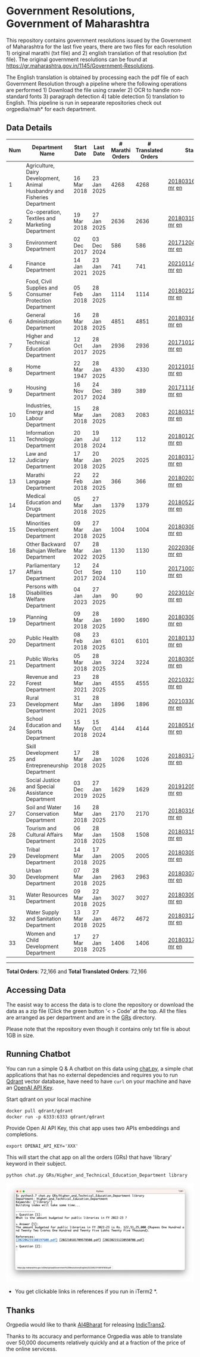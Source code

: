 # Government Resolutions, Government of Maharashtra

This repository contains government resolutions issued by the Government of Maharashtra for the last five years, there are two files for each resolution 1) original marathi (txt file) and 2) english translation of that resolution (txt file). The original government resolutions can be found at https://gr.maharashtra.gov.in/1145/Government-Resolutions.

The English translation is obtained by processing each the pdf file of each Government Resolution through a pipeline where the following operations are performed 1) Download the file using crawler 2) OCR to handle non-standard fonts 3) paragraph detection 4) table  detection 5) translation to English. This pipeline is run in sepearate repositories check out orgpedia/mah* for each department.


## Data Details

| Num | Department Name | Start Date | Last Date | # Marathi Orders | # Translated Orders | Starting Order | Last Order |
| --- | --------------- | ---------- | --------- | ---------------- | ------------------- | -------------- | ---------- |
| 1 | Agriculture, Dairy Development, Animal Husbandry and Fisheries Department | 16 Mar 2018 | 23 Jan 2025 | 4268 | 4268 | [201803161624182101.pdf](https://gr.maharashtra.gov.in/Site/Upload/Government%20Resolutions/English/201803161624182101.pdf) [mr](GRs/Agriculture,_Dairy_Development,_Animal_Husbandry_and_Fisheries_Department/201803161624182101.pdf.mr.txt) [en](GRs/Agriculture,_Dairy_Development,_Animal_Husbandry_and_Fisheries_Department/201803161624182101.pdf.en.txt) | [202501231816209601.pdf](https://gr.maharashtra.gov.in/Site/Upload/Government%20Resolutions/English/202501231816209601.pdf) [mr](GRs/Agriculture,_Dairy_Development,_Animal_Husbandry_and_Fisheries_Department/202501231816209601.pdf.mr.txt) [en](GRs/Agriculture,_Dairy_Development,_Animal_Husbandry_and_Fisheries_Department/202501231816209601.pdf.en.txt) |
| 2 | Co-operation, Textiles and Marketing Department | 19 Mar 2018 | 27 Jan 2025 | 2636 | 2636 | [201803191257576702.pdf](https://gr.maharashtra.gov.in/Site/Upload/Government%20Resolutions/English/201803191257576702.pdf) [mr](GRs/Co-operation,_Textiles_and_Marketing_Department/201803191257576702.pdf.mr.txt) [en](GRs/Co-operation,_Textiles_and_Marketing_Department/201803191257576702.pdf.en.txt) | [202501271504547702.pdf](https://gr.maharashtra.gov.in/Site/Upload/Government%20Resolutions/English/202501271504547702.pdf) [mr](GRs/Co-operation,_Textiles_and_Marketing_Department/202501271504547702.pdf.mr.txt) [en](GRs/Co-operation,_Textiles_and_Marketing_Department/202501271504547702.pdf.en.txt) |
| 3 | Environment Department | 02 Dec 2017 | 03 Dec 2024 | 586 | 586 | [201712041147216904.pdf](https://gr.maharashtra.gov.in/Site/Upload/Government%20Resolutions/English/201712041147216904.pdf) [mr](GRs/Environment_Department/201712041147216904.pdf.mr.txt) [en](GRs/Environment_Department/201712041147216904.pdf.en.txt) | [202412031148104104.pdf](https://gr.maharashtra.gov.in/Site/Upload/Government%20Resolutions/English/202412031148104104.pdf) [mr](GRs/Environment_Department/202412031148104104.pdf.mr.txt) [en](GRs/Environment_Department/202412031148104104.pdf.en.txt) |
| 4 | Finance Department | 14 Jan 2021 | 23 Jan 2025 | 741 | 741 | [202101141237329905.pdf](https://gr.maharashtra.gov.in/Site/Upload/Government%20Resolutions/English/202101141237329905.pdf) [mr](GRs/Finance_Department/202101141237329905.pdf.mr.txt) [en](GRs/Finance_Department/202101141237329905.pdf.en.txt) | [202501231755017605.pdf](https://gr.maharashtra.gov.in/Site/Upload/Government%20Resolutions/English/202501231755017605.pdf) [mr](GRs/Finance_Department/202501231755017605.pdf.mr.txt) [en](GRs/Finance_Department/202501231755017605.pdf.en.txt) |
| 5 | Food, Civil Supplies and Consumer Protection Department | 05 Feb 2018 | 28 Jan 2025 | 1114 | 1114 | [201802121244545806.pdf](https://gr.maharashtra.gov.in/Site/Upload/Government%20Resolutions/English/201802121244545806.pdf) [mr](GRs/Food,_Civil_Supplies_and_Consumer_Protection_Department/201802121244545806.pdf.mr.txt) [en](GRs/Food,_Civil_Supplies_and_Consumer_Protection_Department/201802121244545806.pdf.en.txt) | [202501281156513506.pdf](https://gr.maharashtra.gov.in/Site/Upload/Government%20Resolutions/English/202501281156513506.pdf) [mr](GRs/Food,_Civil_Supplies_and_Consumer_Protection_Department/202501281156513506.pdf.mr.txt) [en](GRs/Food,_Civil_Supplies_and_Consumer_Protection_Department/202501281156513506.pdf.en.txt) |
| 6 | General Administration Department | 16 Mar 2018 | 28 Jan 2025 | 4851 | 4851 | [201803161224022707.pdf](https://gr.maharashtra.gov.in/Site/Upload/Government%20Resolutions/English/201803161224022707.pdf) [mr](GRs/General_Administration_Department/201803161224022707.pdf.mr.txt) [en](GRs/General_Administration_Department/201803161224022707.pdf.en.txt) | [202501281446060907.pdf](https://gr.maharashtra.gov.in/Site/Upload/Government%20Resolutions/English/202501281446060907.pdf) [mr](GRs/General_Administration_Department/202501281446060907.pdf.mr.txt) [en](GRs/General_Administration_Department/202501281446060907.pdf.en.txt) |
| 7 | Higher and Technical Education Department | 12 Oct 2017 | 28 Jan 2025 | 2936 | 2936 | [201710121514029708.pdf](https://gr.maharashtra.gov.in/Site/Upload/Government%20Resolutions/English/201710121514029708.pdf) [mr](GRs/Higher_and_Technical_Education_Department/201710121514029708.pdf.mr.txt) [en](GRs/Higher_and_Technical_Education_Department/201710121514029708.pdf.en.txt) | [202501281502353808.pdf](https://gr.maharashtra.gov.in/Site/Upload/Government%20Resolutions/English/202501281502353808.pdf) [mr](GRs/Higher_and_Technical_Education_Department/202501281502353808.pdf.mr.txt) [en](GRs/Higher_and_Technical_Education_Department/202501281502353808.pdf.en.txt) |
| 8 | Home Department | 22 Mar 1947 | 28 Jan 2025 | 4330 | 4330 | [201210191648552129.pdf](https://gr.maharashtra.gov.in/Site/Upload/Government%20Resolutions/English/201210191648552129.pdf) [mr](GRs/Home_Department/201210191648552129.pdf.mr.txt) [en](GRs/Home_Department/201210191648552129.pdf.en.txt) | [202501281610270529.pdf](https://gr.maharashtra.gov.in/Site/Upload/Government%20Resolutions/English/202501281610270529.pdf) [mr](GRs/Home_Department/202501281610270529.pdf.mr.txt) [en](GRs/Home_Department/202501281610270529.pdf.en.txt) |
| 9 | Housing Department | 16 Nov 2017 | 24 Dec 2024 | 389 | 389 | [201711161447076609.pdf](https://gr.maharashtra.gov.in/Site/Upload/Government%20Resolutions/English/201711161447076609.pdf) [mr](GRs/Housing_Department/201711161447076609.pdf.mr.txt) [en](GRs/Housing_Department/201711161447076609.pdf.en.txt) | [202412241442052709.pdf](https://gr.maharashtra.gov.in/Site/Upload/Government%20Resolutions/English/202412241442052709.pdf) [mr](GRs/Housing_Department/202412241442052709.pdf.mr.txt) [en](GRs/Housing_Department/202412241442052709.pdf.en.txt) |
| 10 | Industries, Energy and Labour Department | 15 Mar 2018 | 28 Jan 2025 | 2083 | 2083 | [201803151204055010.pdf](https://gr.maharashtra.gov.in/Site/Upload/Government%20Resolutions/English/201803151204055010.pdf) [mr](GRs/Industries,_Energy_and_Labour_Department/201803151204055010.pdf.mr.txt) [en](GRs/Industries,_Energy_and_Labour_Department/201803151204055010.pdf.en.txt) | [202501281304497510.pdf](https://gr.maharashtra.gov.in/Site/Upload/Government%20Resolutions/English/202501281304497510.pdf) [mr](GRs/Industries,_Energy_and_Labour_Department/202501281304497510.pdf.mr.txt) [en](GRs/Industries,_Energy_and_Labour_Department/202501281304497510.pdf.en.txt) |
| 11 | Information Technology Department | 20 Jan 2018 | 19 Jul 2024 | 112 | 112 | [201801201843024511.pdf](https://gr.maharashtra.gov.in/Site/Upload/Government%20Resolutions/English/201801201843024511.pdf) [mr](GRs/Information_Technology_Department/201801201843024511.pdf.mr.txt) [en](GRs/Information_Technology_Department/201801201843024511.pdf.en.txt) | [202407191742379111.pdf](https://gr.maharashtra.gov.in/Site/Upload/Government%20Resolutions/English/202407191742379111.pdf) [mr](GRs/Information_Technology_Department/202407191742379111.pdf.mr.txt) [en](GRs/Information_Technology_Department/202407191742379111.pdf.en.txt) |
| 12 | Law and Judiciary Department | 17 Mar 2018 | 20 Jan 2025 | 2025 | 2025 | [201803171129290212.pdf](https://gr.maharashtra.gov.in/Site/Upload/Government%20Resolutions/English/201803171129290212.pdf) [mr](GRs/Law_and_Judiciary_Department/201803171129290212.pdf.mr.txt) [en](GRs/Law_and_Judiciary_Department/201803171129290212.pdf.en.txt) | [202501201433094412.pdf](https://gr.maharashtra.gov.in/Site/Upload/Government%20Resolutions/English/202501201433094412.pdf) [mr](GRs/Law_and_Judiciary_Department/202501201433094412.pdf.mr.txt) [en](GRs/Law_and_Judiciary_Department/202501201433094412.pdf.en.txt) |
| 13 | Marathi Language Department | 22 Feb 2018 | 22 Jan 2025 | 366 | 366 | [201802031549154233.pdf](https://gr.maharashtra.gov.in/Site/Upload/Government%20Resolutions/English/201802031549154233.pdf) [mr](GRs/Marathi_Language_Department/201802031549154233.pdf.mr.txt) [en](GRs/Marathi_Language_Department/201802031549154233.pdf.en.txt) | [202501221437037333.pdf](https://gr.maharashtra.gov.in/Site/Upload/Government%20Resolutions/English/202501221437037333.pdf) [mr](GRs/Marathi_Language_Department/202501221437037333.pdf.mr.txt) [en](GRs/Marathi_Language_Department/202501221437037333.pdf.en.txt) |
| 14 | Medical Education and Drugs Department | 05 Mar 2018 | 27 Jan 2025 | 1379 | 1379 | [201805221424292513.pdf](https://gr.maharashtra.gov.in/Site/Upload/Government%20Resolutions/English/201805221424292513.pdf) [mr](GRs/Medical_Education_and_Drugs_Department/201805221424292513.pdf.mr.txt) [en](GRs/Medical_Education_and_Drugs_Department/201805221424292513.pdf.en.txt) | [202501271730305713.pdf](https://gr.maharashtra.gov.in/Site/Upload/Government%20Resolutions/English/202501271730305713.pdf) [mr](GRs/Medical_Education_and_Drugs_Department/202501271730305713.pdf.mr.txt) [en](GRs/Medical_Education_and_Drugs_Department/202501271730305713.pdf.en.txt) |
| 15 | Minorities Development Department | 09 Mar 2018 | 27 Jan 2025 | 1004 | 1004 | [201803091218355314.pdf](https://gr.maharashtra.gov.in/Site/Upload/Government%20Resolutions/English/201803091218355314.pdf) [mr](GRs/Minorities_Development_Department/201803091218355314.pdf.mr.txt) [en](GRs/Minorities_Development_Department/201803091218355314.pdf.en.txt) | [202501271500368514.pdf](https://gr.maharashtra.gov.in/Site/Upload/Government%20Resolutions/English/202501271500368514.pdf) [mr](GRs/Minorities_Development_Department/202501271500368514.pdf.mr.txt) [en](GRs/Minorities_Development_Department/202501271500368514.pdf.en.txt) |
| 16 | Other Backward Bahujan Welfare Department | 07 Mar 2022 | 28 Jan 2025 | 1130 | 1130 | [202203081752439334.pdf](https://gr.maharashtra.gov.in/Site/Upload/Government%20Resolutions/English/202203081752439334.pdf) [mr](GRs/Other_Backward_Bahujan_Welfare_Department/202203081752439334.pdf.mr.txt) [en](GRs/Other_Backward_Bahujan_Welfare_Department/202203081752439334.pdf.en.txt) | [202501281708467834.pdf](https://gr.maharashtra.gov.in/Site/Upload/Government%20Resolutions/English/202501281708467834.pdf) [mr](GRs/Other_Backward_Bahujan_Welfare_Department/202501281708467834.pdf.mr.txt) [en](GRs/Other_Backward_Bahujan_Welfare_Department/202501281708467834.pdf.en.txt) |
| 17 | Parliamentary Affairs Department | 12 Oct 2017 | 24 Sep 2024 | 110 | 110 | [201710031642378615.pdf](https://gr.maharashtra.gov.in/Site/Upload/Government%20Resolutions/English/201710031642378615.pdf) [mr](GRs/Parliamentary_Affairs_Department/201710031642378615.pdf.mr.txt) [en](GRs/Parliamentary_Affairs_Department/201710031642378615.pdf.en.txt) | [202409241152433515.pdf](https://gr.maharashtra.gov.in/Site/Upload/Government%20Resolutions/English/202409241152433515.pdf) [mr](GRs/Parliamentary_Affairs_Department/202409241152433515.pdf.mr.txt) [en](GRs/Parliamentary_Affairs_Department/202409241152433515.pdf.en.txt) |
| 18 | Persons with Disabilities Welfare Department | 04 Jan 2023 | 27 Jan 2025 | 90 | 90 | [202301041906309635.pdf](https://gr.maharashtra.gov.in/Site/Upload/Government%20Resolutions/English/202301041906309635.pdf) [mr](GRs/Persons_with_Disabilities_Welfare_Department/202301041906309635.pdf.mr.txt) [en](GRs/Persons_with_Disabilities_Welfare_Department/202301041906309635.pdf.en.txt) | [202501271739339735.pdf](https://gr.maharashtra.gov.in/Site/Upload/Government%20Resolutions/English/202501271739339735.pdf) [mr](GRs/Persons_with_Disabilities_Welfare_Department/202501271739339735.pdf.mr.txt) [en](GRs/Persons_with_Disabilities_Welfare_Department/202501271739339735.pdf.en.txt) |
| 19 | Planning Department | 09 Mar 2018 | 28 Jan 2025 | 1690 | 1690 | [201803091441032716.pdf](https://gr.maharashtra.gov.in/Site/Upload/Government%20Resolutions/English/201803091441032716.pdf) [mr](GRs/Planning_Department/201803091441032716.pdf.mr.txt) [en](GRs/Planning_Department/201803091441032716.pdf.en.txt) | [202501281657414616.pdf](https://gr.maharashtra.gov.in/Site/Upload/Government%20Resolutions/English/202501281657414616.pdf) [mr](GRs/Planning_Department/202501281657414616.pdf.mr.txt) [en](GRs/Planning_Department/202501281657414616.pdf.en.txt) |
| 20 | Public Health Department | 08 Feb 2018 | 23 Jan 2025 | 6101 | 6101 | [201801311722275417.pdf](https://gr.maharashtra.gov.in/Site/Upload/Government%20Resolutions/English/201801311722275417.pdf) [mr](GRs/Public_Health_Department/201801311722275417.pdf.mr.txt) [en](GRs/Public_Health_Department/201801311722275417.pdf.en.txt) | [202501231646428617.pdf](https://gr.maharashtra.gov.in/Site/Upload/Government%20Resolutions/English/202501231646428617.pdf) [mr](GRs/Public_Health_Department/202501231646428617.pdf.mr.txt) [en](GRs/Public_Health_Department/202501231646428617.pdf.en.txt) |
| 21 | Public Works Department | 05 Mar 2018 | 28 Jan 2025 | 3224 | 3224 | [201803051515468118.pdf](https://gr.maharashtra.gov.in/Site/Upload/Government%20Resolutions/English/201803051515468118.pdf) [mr](GRs/Public_Works_Department/201803051515468118.pdf.mr.txt) [en](GRs/Public_Works_Department/201803051515468118.pdf.en.txt) | [202501281546346618.pdf](https://gr.maharashtra.gov.in/Site/Upload/Government%20Resolutions/English/202501281546346618.pdf) [mr](GRs/Public_Works_Department/202501281546346618.pdf.mr.txt) [en](GRs/Public_Works_Department/202501281546346618.pdf.en.txt) |
| 22 | Revenue and Forest Department | 23 Mar 2021 | 28 Jan 2025 | 4555 | 4555 | [202103231328393119.pdf](https://gr.maharashtra.gov.in/Site/Upload/Government%20Resolutions/English/202103231328393119.pdf) [mr](GRs/Revenue_and_Forest_Department/202103231328393119.pdf.mr.txt) [en](GRs/Revenue_and_Forest_Department/202103231328393119.pdf.en.txt) | [202501281807554919.pdf](https://gr.maharashtra.gov.in/Site/Upload/Government%20Resolutions/English/202501281807554919.pdf) [mr](GRs/Revenue_and_Forest_Department/202501281807554919.pdf.mr.txt) [en](GRs/Revenue_and_Forest_Department/202501281807554919.pdf.en.txt) |
| 23 | Rural Development Department | 31 Mar 2021 | 28 Jan 2025 | 1896 | 1896 | [202103301021181120.pdf](https://gr.maharashtra.gov.in/Site/Upload/Government%20Resolutions/English/202103301021181120.pdf) [mr](GRs/Rural_Development_Department/202103301021181120.pdf.mr.txt) [en](GRs/Rural_Development_Department/202103301021181120.pdf.en.txt) | [202501281551294920.pdf](https://gr.maharashtra.gov.in/Site/Upload/Government%20Resolutions/English/202501281551294920.pdf) [mr](GRs/Rural_Development_Department/202501281551294920.pdf.mr.txt) [en](GRs/Rural_Development_Department/202501281551294920.pdf.en.txt) |
| 24 | School Education and Sports Department | 15 May 2018 | 15 Oct 2024 | 4144 | 4144 | [201805161114241221.pdf](https://gr.maharashtra.gov.in/Site/Upload/Government%20Resolutions/English/201805161114241221.pdf) [mr](GRs/School_Education_and_Sports_Department/201805161114241221.pdf.mr.txt) [en](GRs/School_Education_and_Sports_Department/201805161114241221.pdf.en.txt) | [202410152127537021.pdf](https://gr.maharashtra.gov.in/Site/Upload/Government%20Resolutions/English/202410152127537021.pdf) [mr](GRs/School_Education_and_Sports_Department/202410152127537021.pdf.mr.txt) [en](GRs/School_Education_and_Sports_Department/202410152127537021.pdf.en.txt) |
| 25 | Skill Development and Entrepreneurship Department | 17 Mar 2018 | 28 Jan 2025 | 1026 | 1026 | [201803171322099003.pdf](https://gr.maharashtra.gov.in/Site/Upload/Government%20Resolutions/English/201803171322099003.pdf) [mr](GRs/Skill_Development_and_Entrepreneurship_Department/201803171322099003.pdf.mr.txt) [en](GRs/Skill_Development_and_Entrepreneurship_Department/201803171322099003.pdf.en.txt) | [202501281622168403.pdf](https://gr.maharashtra.gov.in/Site/Upload/Government%20Resolutions/English/202501281622168403.pdf) [mr](GRs/Skill_Development_and_Entrepreneurship_Department/202501281622168403.pdf.mr.txt) [en](GRs/Skill_Development_and_Entrepreneurship_Department/202501281622168403.pdf.en.txt) |
| 26 | Social Justice and Special Assistance Department | 03 Dec 2019 | 27 Jan 2025 | 1629 | 1629 | [201912051107011622.pdf](https://gr.maharashtra.gov.in/Site/Upload/Government%20Resolutions/English/201912051107011622.pdf) [mr](GRs/Social_Justice_and_Special_Assistance_Department/201912051107011622.pdf.mr.txt) [en](GRs/Social_Justice_and_Special_Assistance_Department/201912051107011622.pdf.en.txt) | [202501271623579222.pdf](https://gr.maharashtra.gov.in/Site/Upload/Government%20Resolutions/English/202501271623579222.pdf) [mr](GRs/Social_Justice_and_Special_Assistance_Department/202501271623579222.pdf.mr.txt) [en](GRs/Social_Justice_and_Special_Assistance_Department/202501271623579222.pdf.en.txt) |
| 27 | Soil and Water Conservation Department | 16 Mar 2018 | 28 Jan 2025 | 2170 | 2170 | [201803161247582426.pdf](https://gr.maharashtra.gov.in/Site/Upload/Government%20Resolutions/English/201803161247582426.pdf) [mr](GRs/Soil_and_Water_Conservation_Department/201803161247582426.pdf.mr.txt) [en](GRs/Soil_and_Water_Conservation_Department/201803161247582426.pdf.en.txt) | [202501281516596426.pdf](https://gr.maharashtra.gov.in/Site/Upload/Government%20Resolutions/English/202501281516596426.pdf) [mr](GRs/Soil_and_Water_Conservation_Department/202501281516596426.pdf.mr.txt) [en](GRs/Soil_and_Water_Conservation_Department/202501281516596426.pdf.en.txt) |
| 28 | Tourism and Cultural Affairs Department | 06 Mar 2018 | 28 Jan 2025 | 1508 | 1508 | [201803151055091823.pdf](https://gr.maharashtra.gov.in/Site/Upload/Government%20Resolutions/English/201803151055091823.pdf) [mr](GRs/Tourism_and_Cultural_Affairs_Department/201803151055091823.pdf.mr.txt) [en](GRs/Tourism_and_Cultural_Affairs_Department/201803151055091823.pdf.en.txt) | [202501281815393323.pdf](https://gr.maharashtra.gov.in/Site/Upload/Government%20Resolutions/English/202501281815393323.pdf) [mr](GRs/Tourism_and_Cultural_Affairs_Department/202501281815393323.pdf.mr.txt) [en](GRs/Tourism_and_Cultural_Affairs_Department/202501281815393323.pdf.en.txt) |
| 29 | Tribal Development Department | 14 Mar 2018 | 17 Jan 2025 | 2005 | 2005 | [201803091105184924.pdf](https://gr.maharashtra.gov.in/Site/Upload/Government%20Resolutions/English/201803091105184924.pdf) [mr](GRs/Tribal_Development_Department/201803091105184924.pdf.mr.txt) [en](GRs/Tribal_Development_Department/201803091105184924.pdf.en.txt) | [202501171337089624.pdf](https://gr.maharashtra.gov.in/Site/Upload/Government%20Resolutions/English/202501171337089624.pdf) [mr](GRs/Tribal_Development_Department/202501171337089624.pdf.mr.txt) [en](GRs/Tribal_Development_Department/202501171337089624.pdf.en.txt) |
| 30 | Urban Development Department | 07 Mar 2018 | 28 Jan 2025 | 2963 | 2963 | [201803071203178325.pdf](https://gr.maharashtra.gov.in/Site/Upload/Government%20Resolutions/English/201803071203178325.pdf) [mr](GRs/Urban_Development_Department/201803071203178325.pdf.mr.txt) [en](GRs/Urban_Development_Department/201803071203178325.pdf.en.txt) | [202501281717087625.pdf](https://gr.maharashtra.gov.in/Site/Upload/Government%20Resolutions/English/202501281717087625.pdf) [mr](GRs/Urban_Development_Department/202501281717087625.pdf.mr.txt) [en](GRs/Urban_Development_Department/202501281717087625.pdf.en.txt) |
| 31 | Water Resources Department | 09 Mar 2018 | 22 Jan 2025 | 3027 | 3027 | [201803091034435527.pdf](https://gr.maharashtra.gov.in/Site/Upload/Government%20Resolutions/English/201803091034435527.pdf) [mr](GRs/Water_Resources_Department/201803091034435527.pdf.mr.txt) [en](GRs/Water_Resources_Department/201803091034435527.pdf.en.txt) | [202501221133020427.pdf](https://gr.maharashtra.gov.in/Site/Upload/Government%20Resolutions/English/202501221133020427.pdf) [mr](GRs/Water_Resources_Department/202501221133020427.pdf.mr.txt) [en](GRs/Water_Resources_Department/202501221133020427.pdf.en.txt) |
| 32 | Water Supply and Sanitation Department | 13 Mar 2018 | 27 Jan 2025 | 4672 | 4672 | [201803121414108428.pdf](https://gr.maharashtra.gov.in/Site/Upload/Government%20Resolutions/English/201803121414108428.pdf) [mr](GRs/Water_Supply_and_Sanitation_Department/201803121414108428.pdf.mr.txt) [en](GRs/Water_Supply_and_Sanitation_Department/201803121414108428.pdf.en.txt) | [202501271751220328.pdf](https://gr.maharashtra.gov.in/Site/Upload/Government%20Resolutions/English/202501271751220328.pdf) [mr](GRs/Water_Supply_and_Sanitation_Department/202501271751220328.pdf.mr.txt) [en](GRs/Water_Supply_and_Sanitation_Department/202501271751220328.pdf.en.txt) |
| 33 | Women and Child Development Department | 17 Mar 2018 | 27 Jan 2025 | 1406 | 1406 | [201803171539444330.pdf](https://gr.maharashtra.gov.in/Site/Upload/Government%20Resolutions/English/201803171539444330.pdf) [mr](GRs/Women_and_Child_Development_Department/201803171539444330.pdf.mr.txt) [en](GRs/Women_and_Child_Development_Department/201803171539444330.pdf.en.txt) | [202501271152416730.pdf](https://gr.maharashtra.gov.in/Site/Upload/Government%20Resolutions/English/202501271152416730.pdf) [mr](GRs/Women_and_Child_Development_Department/202501271152416730.pdf.mr.txt) [en](GRs/Women_and_Child_Development_Department/202501271152416730.pdf.en.txt) |
----------------------------------------------------------------------------------------------------

**Total Orders**: 72,166 and **Total Translated Orders**: 72,166
## Accessing Data

The easist way to access the data is to clone the repository or download the data as a zip file (Click the green button '< > Code' at the top. All the files are arranged as per department and are in the [GRs](GRs) directory.

Please note that the repository even though it contains only txt file is about 1GB in size.

## Running Chatbot

You can run a simple Q & A chatbot on this data using [chat.py](chat.py), a simple chat applications that has no external depedencies and requires you to run [Qdrant](https://qdrant.tech/) vector database, have need to have `curl` on your machine and have an [OpenAI API Key](https://help.openai.com/en/articles/4936850-where-do-i-find-my-secret-api-key).

Start qdrant on your local machine
```shell
docker pull qdrant/qdrant
docker run -p 6333:6333 qdrant/qdrant
```

Provide Open AI API Key, this chat app uses two APIs embeddings and completions.
```shell
export OPENAI_API_KEY='XXX'
```

This will start the chat app on all the orders (GRs) that have 'library' keyword in their subject.

```shell
python chat.py GRs/Higher_and_Technical_Education_Department library
```

![screenshot of running chat.py](screenshot.png)

* You get clickable links in references if you run in iTerm2 *.

## Thanks

Orgpedia would like to thank [AI4Bharat](https://ai4bharat.iitm.ac.in/) for releasing [IndicTrans2](https://github.com/AI4Bharat/IndicTrans2).

Thanks to its accuracy and performance Orgpedia was able to translate over 50,000 documents relatively quickly and at a fraction of the price of the online servicess.

